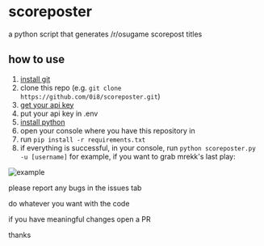 # scoreposter
a python script that generates /r/osugame scorepost titles


## how to use
1. [install git](https://git-scm.com/)
2. clone this repo (e.g. `git clone https://github.com/0i8/scoreposter.git`)
3. [get your api key](https://osu.ppy.sh/p/api)
4. put your api key in .env
5. [install python](https://www.python.org/downloads/)
6. open your console where you have this repository in
7. run `pip install -r requirements.txt`
8. if everything is successful, in your console, run `python scoreposter.py -u [username]`
for example, if you want to grab mrekk's last play:

![example](https://file.coffee/u/8EI9gl0pC8sMBB9njQjcD.png)

please report any bugs in the issues tab

do whatever you want with the code

if you have meaningful changes open a PR

thanks
